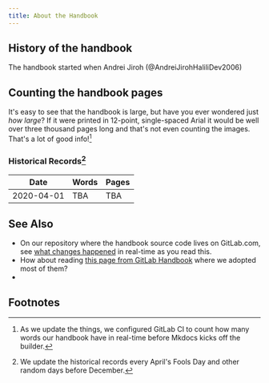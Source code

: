 ```yaml
---
title: About the Handbook
---
```


## History of the handbook
The handbook started when Andrei Jiroh (@AndreiJirohHaliliDev2006)

## Counting the handbook pages
It's easy to see that the handbook is large, but have you ever wondered just _how large_? If it were printed in 12-point, single-spaced Arial it would be well over three thousand pages long and that's not even counting the images. That's a lot of good info![^1]

### Historical Records[^2]

| **Date** | **Words** | **Pages** |
| ------ | ------ | ------ |
| 2020-04-01 | TBA | TBA |

## See Also
* On our repository where the handbook source code lives on GitLab.com, see [what changes happened](https://gitlab.com/MadeByThePinsTeam-DevLabs/official-handbook-en/commits) in real-time as you read this.
* How about reading [this page from GitLab Handbook](https://about.gitlab.com/handbook/about/) where we adopted most of them?
* 

## Footnotes

[^1]: As we update the things, we configured GitLab CI to count how many words our handbook have in real-time before Mkdocs kicks off the builder.
[^2]: We update the historical records every April's Fools Day and other random days before December.
